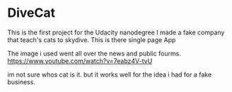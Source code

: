 # DiveCat

This is the first project for the Udacity nanodegree
I made a fake company that teach's cats to skydive.
This is there single page App

The image i used went all over the news and public fourms.
https://www.youtube.com/watch?v=7eabz4V-tvU

im not sure whos cat is it. but it works well for the idea i had for a fake business.
